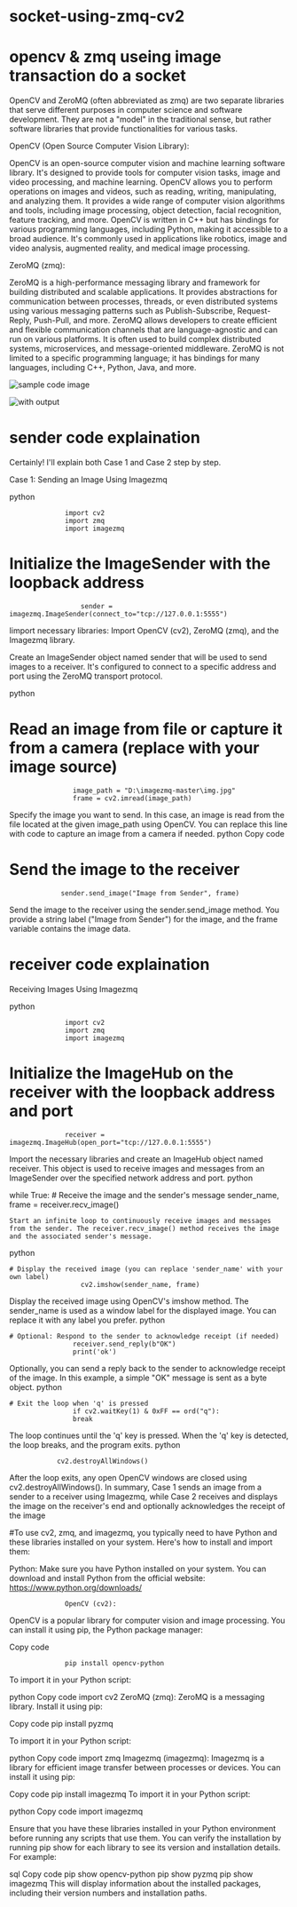 # socket-using-zmq-cv2

# opencv & zmq useing image transaction do a socket 

OpenCV and ZeroMQ (often abbreviated as zmq) are two separate libraries that serve different purposes in computer science and software development. They are not a "model" in the traditional sense, but rather software libraries that provide functionalities for various tasks.

OpenCV (Open Source Computer Vision Library):

OpenCV is an open-source computer vision and machine learning software library. It's designed to provide tools for computer vision tasks, image and video processing, and machine learning.
OpenCV allows you to perform operations on images and videos, such as reading, writing, manipulating, and analyzing them.
It provides a wide range of computer vision algorithms and tools, including image processing, object detection, facial recognition, feature tracking, and more.
OpenCV is written in C++ but has bindings for various programming languages, including Python, making it accessible to a broad audience.
It's commonly used in applications like robotics, image and video analysis, augmented reality, and medical image processing.

ZeroMQ (zmq):

ZeroMQ is a high-performance messaging library and framework for building distributed and scalable applications.
It provides abstractions for communication between processes, threads, or even distributed systems using various messaging patterns such as Publish-Subscribe, Request-Reply, Push-Pull, and more.
ZeroMQ allows developers to create efficient and flexible communication channels that are language-agnostic and can run on various platforms.
It is often used to build complex distributed systems, microservices, and message-oriented middleware.
ZeroMQ is not limited to a specific programming language; it has bindings for many languages, including C++, Python, Java, and more.

![sample code image ](images/codes.png)

![ with output ](images/withoutput.png)


# sender code explaination 
Certainly! I'll explain both Case 1 and Case 2 step by step.

Case 1: Sending an Image Using Imagezmq

python

                  import cv2
                  import zmq
                  import imagezmq

# Initialize the ImageSender with the loopback address
                      sender = imagezmq.ImageSender(connect_to="tcp://127.0.0.1:5555")
Iimport necessary libraries: Import OpenCV (cv2), ZeroMQ (zmq), and the Imagezmq library.

Create an ImageSender object named sender that will be used to send images to a receiver. It's configured to connect to a specific address and port using the ZeroMQ transport protocol.

python

# Read an image from file or capture it from a camera (replace with your image source)
                    image_path = "D:\imagezmq-master\img.jpg"
                    frame = cv2.imread(image_path)

Specify the image you want to send. In this case, an image is read from the file located at the given image_path using OpenCV. You can replace this line with code to capture an image from a camera if needed.
python
Copy code
# Send the image to the receiver
                 sender.send_image("Image from Sender", frame)

Send the image to the receiver using the sender.send_image method. You provide a string label ("Image from Sender") for the image, and the frame variable contains the image data.


# receiver code explaination

Receiving Images Using Imagezmq

python

                  import cv2
                  import zmq
                  import imagezmq

# Initialize the ImageHub on the receiver with the loopback address and port
                  receiver = imagezmq.ImageHub(open_port="tcp://127.0.0.1:5555")

Import the necessary libraries and create an ImageHub object named receiver. This object is used to receive images and messages from an ImageSender over the specified network address and port.
python

while True:
    # Receive the image and the sender's message
                    sender_name, frame = receiver.recv_image()

    Start an infinite loop to continuously receive images and messages from the sender. The receiver.recv_image() method receives the image and the associated sender's message.
python

    # Display the received image (you can replace 'sender_name' with your own label)
                      cv2.imshow(sender_name, frame)


Display the received image using OpenCV's imshow method. The sender_name is used as a window label for the displayed image. You can replace it with any label you prefer.
python

    # Optional: Respond to the sender to acknowledge receipt (if needed)
                    receiver.send_reply(b"OK")
                    print('ok')
Optionally, you can send a reply back to the sender to acknowledge receipt of the image. In this example, a simple "OK" message is sent as a byte object.
python

    # Exit the loop when 'q' is pressed
                    if cv2.waitKey(1) & 0xFF == ord("q"):
                    break

The loop continues until the 'q' key is pressed. When the 'q' key is detected, the loop breaks, and the program exits.
python

                cv2.destroyAllWindows() 
After the loop exits, any open OpenCV windows are closed using cv2.destroyAllWindows().
In summary, Case 1 sends an image from a sender to a receiver using Imagezmq, while Case 2 receives and displays the image on the receiver's end and optionally acknowledges the receipt of the image


 #To use cv2, zmq, and imagezmq, you typically need to have Python and these libraries installed on your system. Here's how to install and import them:
    

Python:
Make sure you have Python installed on your system. You can download and install Python from the official website: https://www.python.org/downloads/

                  OpenCV (cv2):
OpenCV is a popular library for computer vision and image processing. You can install it using pip, the Python package manager:

Copy code

                  pip install opencv-python

To import it in your Python script:

python
Copy code
                    import cv2
                    ZeroMQ (zmq):
                    ZeroMQ is a messaging library. Install it using pip:

Copy code
                     pip install pyzmq

To import it in your Python script:

python
Copy code
                          import zmq
                          Imagezmq (imagezmq):
Imagezmq is a library for efficient image transfer between processes or devices. You can install it using pip:

Copy code
                          pip install imagezmq
                          To import it in your Python script:

python
Copy code
                           import imagezmq

Ensure that you have these libraries installed in your Python environment before running any scripts that use them. You can verify the installation by running pip show for each library to see its version and installation details. For example:

sql
Copy code
                              pip show opencv-python
                              pip show pyzmq
                              pip show imagezmq
This will display information about the installed packages, including their version numbers and installation paths.
















